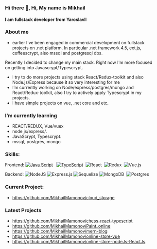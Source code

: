 ### Hi there 👋, Hi, My name is  Mikhail
#### I am fullstack developer from Yaroslavll 
###  About me
* earlier I’ve been engaged
in commercial development on fullstack projects on .net platform. In  particular .net framework 4.5, ext.js, coffeescrypt, also mssql and postgresql dbs.  


Recently I decided to change my main stack. Right now I'm more focused on getting into Javascrypt/Typescrypt.

*  I try to do more projects using stack React/Redux-toolkit and also Node.js/Express because it so very interesting for me
*  I’m currently working on Node/express/postgres/mongo and React/Redux-toolkit, also I try to actively apply Typescrypt in my projects.
*  I have simple projects on vue, .net core and etc.
###  I’m currently learning 
 - REACT/REDUX, Vue/vuex
 -  node js/express/.
 -  JavaScrypt, Typescrypt.
 -  mssql, postgres, mongo

### Skills:


Frontend: 
[![Java Script](https://shields.io/badge/-Java_Script-F7DF1E?logo=javascript&style=for-the-badge&logoColor=222)](https://learn.javascript.ru/) &nbsp;
[![TypeScript](https://img.shields.io/badge/-TypeScript-f9fbfa?logo=TypeScript&style=for-the-badge)](https://www.typescriptlang.org/)&nbsp;
![React](https://img.shields.io/badge/react-%2320232a.svg?style=for-the-badge&logo=react&logoColor=%2361DAFB)&nbsp;
![Redux](https://img.shields.io/badge/redux-%23593d88.svg?style=for-the-badge&logo=redux&logoColor=white)&nbsp;
![Vue.js](https://img.shields.io/badge/vuejs-%2335495e.svg?style=for-the-badge&logo=vuedotjs&logoColor=%234FC08D)&nbsp;
<br />

Backend: 
![NodeJS](https://img.shields.io/badge/node.js-6DA55F?style=for-the-badge&logo=node.js&logoColor=white)
![Express.js](https://img.shields.io/badge/express.js-%23404d59.svg?style=for-the-badge&logo=express&logoColor=%2361DAFB)
![Sequelize](https://img.shields.io/badge/Sequelize-52B0E7?style=for-the-badge&logo=Sequelize&logoColor=white)
![MongoDB](https://img.shields.io/badge/MongoDB-%234ea94b.svg?style=for-the-badge&logo=mongodb&logoColor=white)&nbsp;
![Postgres](https://img.shields.io/badge/postgres-%23316192.svg?style=for-the-badge&logo=postgresql&logoColor=white)&nbsp;
<br />
### Current Project:
- https://github.com/MikhailMamonov/cloud_storage


### Latest Projects
- https://github.com/MikhailMamonov/chess-react-typescript
- https://github.com/MikhailMamonov/Paint_online
- https://github.com/MikhailMamonov/mern-blog
- https://github.com/MikhailMamonov/online-store-vue
- https://github.com/MikhailMamonov/online-store-nodeJs-ReactJs
